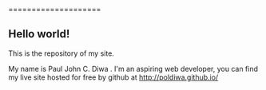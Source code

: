 
====================

## Hello world!
This is the repository of my site.

My name is Paul John C. Diwa .
I'm an aspiring web developer, you can find my live site hosted for free by github at
http://poldiwa.github.io/
